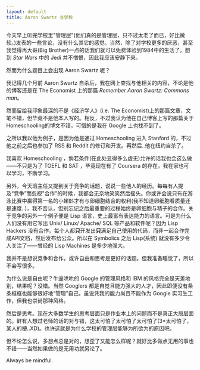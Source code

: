 ```yaml
---
layout: default
title: Aaron Swartz 与学校
---
```


今天早上听完学校里"管理层"(他们真的是管理层，只不过太老了而已，好比微软。)发表的一些言论，没有什么其它的感觉。当然，除了对学校更多的厌恶，甚至我觉得再大哥(Big Brother)一点的话我们就可以免费体验到1984中的生活了。想到 *Star Wars* 中的 Jedi 并不憎恨，因此我应该安静下来。

然而为什么题目上会出现 Aaron Swartz 呢？

我记得几个月前 Aaron Swartz 自杀后，我在网上查找与他相关的内容，不论是他的博客还是在 The Economist 上的那篇 *Remember Aaron Swartz: Commons man*。

然而留给我印象最深的不是《经济学人》(i.e. The Economist)上的那篇文章，文笔不错，但毕竟不是他本人写的。相反，不过我认为他在自己博客上写的那篇关于Homeschooling的博文不错，可惜的是我在 Google 上也找不到了。

之所以我以他为例子，是因为他是通过 Homeschooling 进入 Stanford 的，不过他之前之后也参加了 RSS 和 Reddit 的修订和开发。再然后..他在纽约自杀了。

我喜欢 Homeschooling ，倘若条件(在此处显得多么虚无)允许的话我也会这么做——不只是为了 TOEFL 和 SAT ，毕竟现在有了 Coursera 的存在，我在家也可以学习，不断学习。

另外，今天班主任又提到关于竞争的话题，说说一些他人的经历。每每有人提及“竞争”而忽视"合作"的时候，我都会无奈地笑笑然后摇头。你或许会说只有在游泳比赛中赢得第一名的小蝌蚪才有与卵细胞结合的权利(我不知道卵细胞看质量还是速度..)，我不否认，但别忘记之后最重要的过程始终是卵细胞与精子的合作。关于竞争的另外一个例子便是 Lisp 语言，史上最富有表达能力的语言。可是为什么人们没有用它写出 Unix/ Linux/ Apache/ SQL 等产品和软件呢？因为 Lisp Hackers 没有合作。每个人都**只**开发出**只**满足自己使用的代码，而非一起合作完成API文档，然后发布给公众。所以在 Symbolics 之后 Lisp(系统) 就没有多少令人关注了——曾经的 Lisp Machines 是多少地强大。

我并不是想说竞争和合作，或许自由和思考是更好的话题。但我准备睡觉了，所以不会写很多。

为什么说是自由呢？牛逼哄哄的 Google 的管理风格和 IBM 的风格完全是天差地别，结果呢？没错。当然 Googlers 都是自觉且能力强大的人才，因此即便没有条条框框也能够很好地“管理”自己。虽说凭我的能力尚且不能作为 Google 实习生工作，但我也崇尚那种风格。

然后是思考。现在大多数学生的思考层面只是作业本上的问题而不是真正大局层面的。鲜有人想过老师的话的对与错，这太可怕了太可怕了太可怕了(3*太可怕了，某人的梗..XD)。也许这就是为什么学校的管理层能够为所欲为的原因吧。

但不论怎么说，多想点总是对的，想歪了又能怎么样呢？就好比多做点无用的事也不错——当然如果做的是无用功就另论了。

Always be mindful.